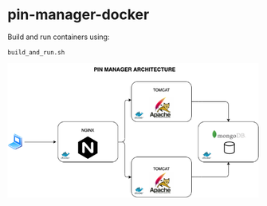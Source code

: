 # pin-manager-docker


Build and run containers using:

```
build_and_run.sh
```


![Alt text](pin-manager.png?raw=true "Pin Manager Architecture")
